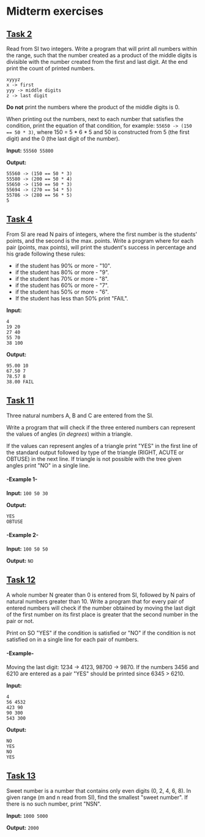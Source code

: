 # Midterm exercises

## [Task 2](task2.c)

Read from SI two integers. Write a program that will print all numbers within the range, such that the
number created as a product of the middle digits is divisible with the number created from the first and last digit.
At the end print the count of printed numbers.

```
xyyyz
x -> first
yyy -> middle digits
z -> last digit
```

**Do not** print the numbers where the product of the middle digits is 0.

When printing out the numbers, next to each number that satisfies the condition, print the equation of that condition,
for example: ```55650 -> (150 == 50 * 3)```, where 150 = 5 * 6 * 5 and 50 is constructed from 5 (the first digit) and
the 0 (the last digit of the number).

**Input:**
```55560 55800```

**Output:**

```
55560 -> (150 == 50 * 3)
55580 -> (200 == 50 * 4)
55650 -> (150 == 50 * 3)
55694 -> (270 == 54 * 5)
55786 -> (280 == 56 * 5)
5
```

## [Task 4](task4.c)

From SI are read N pairs of integers, where the first number is the students' points, and the second is the max. points.
Write a program where for each pair (points, max points), will print the student's success in percentage and his grade
following these rules:

- if the student has 90% or more - "10".
- if the student has 80% or more - "9".
- if the student has 70% or more - "8".
- if the student has 60% or more - "7".
- if the student has 50% or more - "6".
- If the student has less than 50% print "FAIL".

**Input:**

```
4
19 20
27 40
55 70
38 100
```

**Output:**

```
95.00 10
67.50 7
78.57 8
38.00 FAIL
```

## [Task 11](task11.c)

Three natural numbers А, B and C are entered from the SI.

Write a program that will check if the three entered numbers can represent the values of angles (_in degrees_) within a
triangle.

If the values can represent angles of a triangle print "YES" in the first line of the standard output followed by type
of the triangle (RIGHT, ACUTE or OBTUSE) in the next line. If triangle is not possible with the tree given angles
print "NO" in a single line.

#### -Example 1-

**Input:**
```100 50 30```

**Output:**

```
YES
OBTUSE
```

#### -Example 2-

**Input:**
```100 50 50```

**Output:**
```NO```

## [Task 12](task12.c)

A whole number N greater than 0 is entered from SI, followed by N pairs of natural numbers greater than 10.
Write a program that for every pair of entered numbers will check if the number obtained by moving the last digit of the
first number on its first place is greater that the second number in the pair or not.

Print on SO "YES" if the condition is satisfied or "NO" if the condition is not satisfied on in a single line for each
pair of numbers.

#### -Example-

Moving the last digit: 1234 -> 4123, 98700 -> 9870. If the numbers 3456 and
6210 are entered as a pair "YES" should be printed since 6345 > 6210.

**Input:**

```
4
56 4532
423 90
90 300
543 300
```

**Output:**

```
NO
YES
NO
YES
```

## [Task 13](task13.c)

Sweet number is a number that contains only even digits (0, 2, 4, 6, 8).
In given range (m and n read from SI), find the smallest "sweet number".
If there is no such number, print "NSN".

**Input:**
```1000 5000```

**Output:**
```2000```
